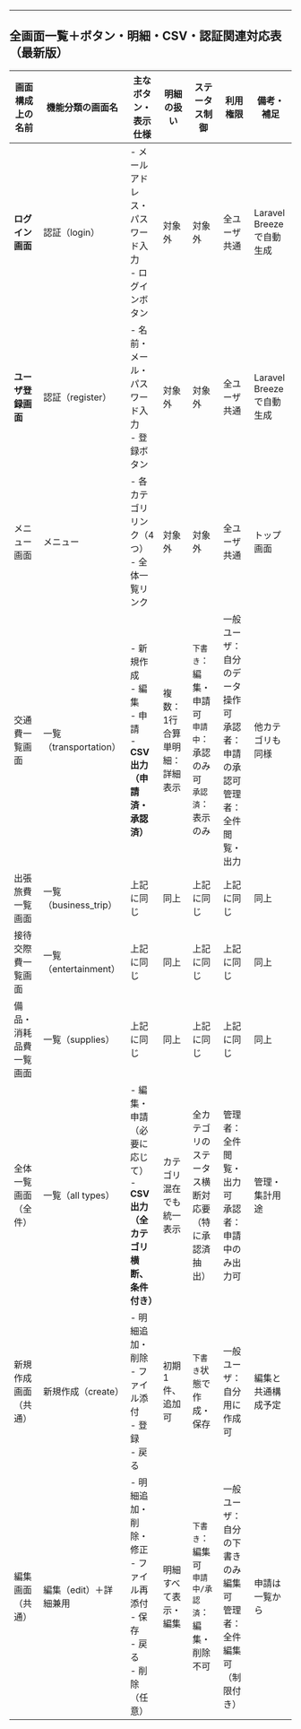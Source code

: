 
---

## 全画面一覧＋ボタン・明細・CSV・認証関連対応表（最新版）

| 画面構成上の名前    | 機能分類の画面名           | 主なボタン・表示仕様                                            | 明細の扱い               | ステータス制御                         | 利用権限                           | 備考・補足               |
| ----------- | ------------------ | ----------------------------------------------------- | ------------------- |----------------------------------|----------------------------------|-------------------|
| **ログイン画面**  | 認証（login）          | - メールアドレス・パスワード入力<br>- ログインボタン                        | 対象外                 | 対象外                               | 全ユーザ共通                          | Laravel Breezeで自動生成 |
| **ユーザ登録画面** | 認証（register）       | - 名前・メール・パスワード入力<br>- 登録ボタン                           | 対象外                 | 対象外                               | 全ユーザ共通                          | Laravel Breezeで自動生成 |
| メニュー画面      | メニュー               | - 各カテゴリリンク（4つ）<br>- 全体一覧リンク                           | 対象外                 | 対象外                               | 全ユーザ共通                          | トップ画面               |
| 交通費一覧画面     | 一覧（transportation） | - 新規作成<br>- 編集<br>- 申請<br>- **CSV出力（申請済・承認済）**        | 複数：1行合算<br>単明細：詳細表示 | `下書き`：編集・申請可<br>`申請中`：承認のみ可<br>`承認済`：表示のみ | 一般ユーザ：自分のデータ操作可<br>承認者：申請の承認可<br>管理者：全件閲覧・出力 | 他カテゴリも同様            |
| 出張旅費一覧画面    | 一覧（business_trip）   | 上記に同じ                                                 | 同上                  | 上記に同じ                            | 上記に同じ                            | 同上                  |
| 接待交際費一覧画面   | 一覧（entertainment）  | 上記に同じ                                                 | 同上                  | 上記に同じ                            | 上記に同じ                            | 同上                  |
| 備品・消耗品費一覧画面 | 一覧（supplies）       | 上記に同じ                                                 | 同上                  | 上記に同じ                            | 上記に同じ                            | 同上                  |
| 全体一覧画面（全件）  | 一覧（all types）      | - 編集・申請（必要に応じて）<br>- **CSV出力（全カテゴリ横断、条件付き）**          | カテゴリ混在でも統一表示        | 全カテゴリのステータス横断対応要<br>（特に承認済抽出）        | 管理者：全件閲覧・出力可<br>承認者：申請中のみ出力可             | 管理・集計用途             |
| 新規作成画面（共通）  | 新規作成（create）       | - 明細追加・削除<br>- ファイル添付<br>- 登録<br>- 戻る                 | 初期1件、追加可            | `下書き`状態で作成・保存                   | 一般ユーザ：自分用に作成可                  | 編集と共通構成予定           |
| 編集画面（共通）    | 編集（edit）＋詳細兼用      | - 明細追加・削除・修正<br>- ファイル再添付<br>- 保存<br>- 戻る<br>- 削除（任意） | 明細すべて表示・編集          | `下書き`：編集可<br>`申請中/承認済`：編集・削除不可 | 一般ユーザ：自分の下書きのみ編集可<br>管理者：全件編集可（制限付き） | 申請は一覧から             |
